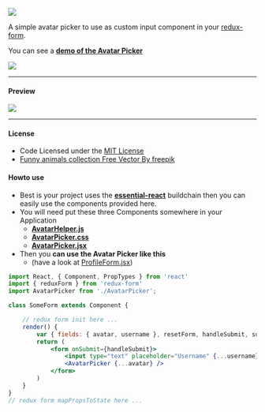 [![](https://comsysto.github.io/avatar-picker-for-react-redux-form/img/avatar-picker-banner.svg)](https://github.com/comsysto/avatar-picker-for-react-redux-form)

A simple avatar picker to use as custom input component in your [redux-form](https://github.com/erikras/redux-form).

You can see a **[demo of the Avatar Picker](https://comsysto.github.io/avatar-picker-for-react-redux-form/)**

[![](https://comsysto.github.io/avatar-picker-for-react-redux-form/img/demo-button.svg)](https://comsysto.github.io/avatar-picker-for-react-redux-form/)

----

#### Preview

[![](https://comsysto.github.io/avatar-picker-for-react-redux-form/img/preview-avatar-picker.gif)](https://comsysto.github.io/avatar-picker-for-react-redux-form/)

----

#### License

  * Code Licensed under the [MIT License](./LICENSE.md)
  * [Funny animals collection Free Vector By freepik](http://www.freepik.com/free-vector/funny-animals-collection_765907.htm)

#### Howto use

  * Best is your project uses the **[essential-react](https://github.com/pheuter/essential-react)** buildchain then you can easily use the components provided here.
  * You will need put these three Components somewhere in your Application
    * **[AvatarHelper.js](https://github.com/comsysto/avatar-picker-for-react-redux-form/blob/gh-pages/js/components/AvatarHelper.js)**
    * **[AvatarPicker.css](https://github.com/comsysto/avatar-picker-for-react-redux-form/blob/gh-pages/js/components/AvatarPicker.css)**
    * **[AvatarPicker.jsx](https://github.com/comsysto/avatar-picker-for-react-redux-form/blob/gh-pages/js/components/AvatarPicker.jsx)**
  * Then you **can use the Avatar Picker like this**
    * (have a look at [ProfileForm.jsx](https://github.com/comsysto/avatar-picker-for-react-redux-form/blob/gh-pages/js/components/ProfileForm.jsx))

```jsx
import React, { Component, PropTypes } from 'react'
import { reduxForm } from 'redux-form'
import AvatarPicker from './AvatarPicker';

class SomeForm extends Component {

	// redux form init here ...
    render() {
        var { fields: { avatar, username }, resetForm, handleSubmit, submitting } = this.props
        return (
            <form onSubmit={handleSubmit}>
                <input type="text" placeholder="Username" {...username}/> <br/>
                <AvatarPicker {...avatar} />
			</form>
		)
	}
}
// redux form mapPropsToState here ...
```

